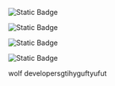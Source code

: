 ![Static Badge](https://img.shields.io/badge/Python-3776AB?style=for-the-badge&logo=python&logoColor=white)

![Static Badge](https://img.shields.io/badge/GNU%20AGPLv3-red)

![Static Badge](https://img.shields.io/badge/Linux-FCC624?style=for-the-badge&logo=linux&logoColor=black)

![Static Badge](https://img.shields.io/badge/WOLF%20DEVELOPERS-teal?logoSize=logoSize-10)


wolf developersgtihyguftyufut
